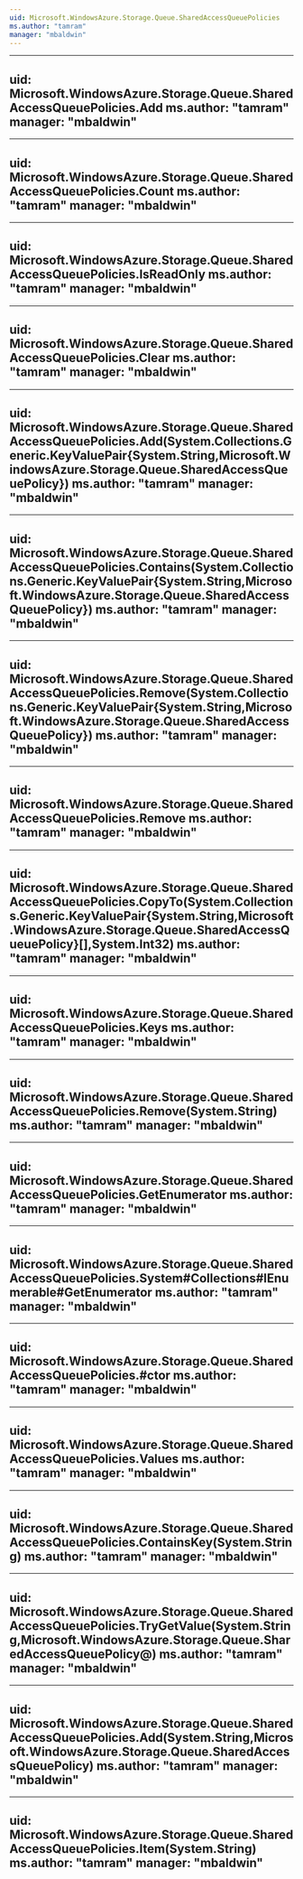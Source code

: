```yaml
---
uid: Microsoft.WindowsAzure.Storage.Queue.SharedAccessQueuePolicies
ms.author: "tamram"
manager: "mbaldwin"
---
```


---
uid: Microsoft.WindowsAzure.Storage.Queue.SharedAccessQueuePolicies.Add
ms.author: "tamram"
manager: "mbaldwin"
---

---
uid: Microsoft.WindowsAzure.Storage.Queue.SharedAccessQueuePolicies.Count
ms.author: "tamram"
manager: "mbaldwin"
---

---
uid: Microsoft.WindowsAzure.Storage.Queue.SharedAccessQueuePolicies.IsReadOnly
ms.author: "tamram"
manager: "mbaldwin"
---

---
uid: Microsoft.WindowsAzure.Storage.Queue.SharedAccessQueuePolicies.Clear
ms.author: "tamram"
manager: "mbaldwin"
---

---
uid: Microsoft.WindowsAzure.Storage.Queue.SharedAccessQueuePolicies.Add(System.Collections.Generic.KeyValuePair{System.String,Microsoft.WindowsAzure.Storage.Queue.SharedAccessQueuePolicy})
ms.author: "tamram"
manager: "mbaldwin"
---

---
uid: Microsoft.WindowsAzure.Storage.Queue.SharedAccessQueuePolicies.Contains(System.Collections.Generic.KeyValuePair{System.String,Microsoft.WindowsAzure.Storage.Queue.SharedAccessQueuePolicy})
ms.author: "tamram"
manager: "mbaldwin"
---

---
uid: Microsoft.WindowsAzure.Storage.Queue.SharedAccessQueuePolicies.Remove(System.Collections.Generic.KeyValuePair{System.String,Microsoft.WindowsAzure.Storage.Queue.SharedAccessQueuePolicy})
ms.author: "tamram"
manager: "mbaldwin"
---

---
uid: Microsoft.WindowsAzure.Storage.Queue.SharedAccessQueuePolicies.Remove
ms.author: "tamram"
manager: "mbaldwin"
---

---
uid: Microsoft.WindowsAzure.Storage.Queue.SharedAccessQueuePolicies.CopyTo(System.Collections.Generic.KeyValuePair{System.String,Microsoft.WindowsAzure.Storage.Queue.SharedAccessQueuePolicy}[],System.Int32)
ms.author: "tamram"
manager: "mbaldwin"
---

---
uid: Microsoft.WindowsAzure.Storage.Queue.SharedAccessQueuePolicies.Keys
ms.author: "tamram"
manager: "mbaldwin"
---

---
uid: Microsoft.WindowsAzure.Storage.Queue.SharedAccessQueuePolicies.Remove(System.String)
ms.author: "tamram"
manager: "mbaldwin"
---

---
uid: Microsoft.WindowsAzure.Storage.Queue.SharedAccessQueuePolicies.GetEnumerator
ms.author: "tamram"
manager: "mbaldwin"
---

---
uid: Microsoft.WindowsAzure.Storage.Queue.SharedAccessQueuePolicies.System#Collections#IEnumerable#GetEnumerator
ms.author: "tamram"
manager: "mbaldwin"
---

---
uid: Microsoft.WindowsAzure.Storage.Queue.SharedAccessQueuePolicies.#ctor
ms.author: "tamram"
manager: "mbaldwin"
---

---
uid: Microsoft.WindowsAzure.Storage.Queue.SharedAccessQueuePolicies.Values
ms.author: "tamram"
manager: "mbaldwin"
---

---
uid: Microsoft.WindowsAzure.Storage.Queue.SharedAccessQueuePolicies.ContainsKey(System.String)
ms.author: "tamram"
manager: "mbaldwin"
---

---
uid: Microsoft.WindowsAzure.Storage.Queue.SharedAccessQueuePolicies.TryGetValue(System.String,Microsoft.WindowsAzure.Storage.Queue.SharedAccessQueuePolicy@)
ms.author: "tamram"
manager: "mbaldwin"
---

---
uid: Microsoft.WindowsAzure.Storage.Queue.SharedAccessQueuePolicies.Add(System.String,Microsoft.WindowsAzure.Storage.Queue.SharedAccessQueuePolicy)
ms.author: "tamram"
manager: "mbaldwin"
---

---
uid: Microsoft.WindowsAzure.Storage.Queue.SharedAccessQueuePolicies.Item(System.String)
ms.author: "tamram"
manager: "mbaldwin"
---
